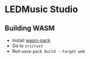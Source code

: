 # LEDMusic Studio

## Building WASM
- Install [wasm-pack](https://rustwasm.github.io/wasm-pack/installer/)
- Go to `src/rust`
- Run `wasm-pack build --target web`

